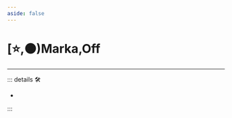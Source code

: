 ```yaml
---
aside: false
---
```

# [⭐,🟠)<labor>Marka</labor>,<motor>Off</motor>

---

<!-- =================================================== -->
<!-- =================================================== -->
<!-- =================================================== -->
<!-- =================================================== -->
<!-- =================================================== -->
::: details 🛠

-

:::

